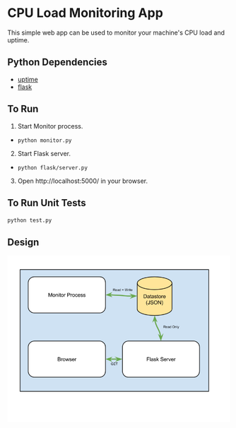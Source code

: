 # CPU Load Monitoring App

This simple web app can be used to monitor your machine's CPU load and uptime.

## Python Dependencies
* [uptime](http://pythonhosted.org//uptime/)
* [flask](http://flask.pocoo.org/docs/0.10/)

## To Run
1. Start Monitor process.
  * `python monitor.py`
2. Start Flask server.
  * `python flask/server.py`
3. Open http://localhost:5000/ in your browser.

## To Run Unit Tests
`python test.py`

## Design
![Design](https://raw.githubusercontent.com/domoench/load-monitor/master/flask/static/design.png?token=ACbj6MViB_qLH_KX4qgDV7JfqYQrS1Bhks5UZRISwA%3D%3D)
